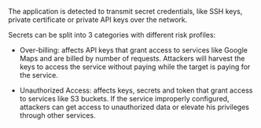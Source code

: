 The application is detected to transmit secret credentials, like SSH keys, private certificate or private API keys over
the network.

Secrets can be split into 3 categories with different risk profiles:

* Over-billing: affects API keys that grant access to services like Google Maps and are billed by number of requests.
  Attackers will harvest the keys to access the service without paying while the target is paying for the service.

* Unauthorized Access: affects keys, secrets and token that grant access to services like S3 buckets. If
  the service improperly configured, attackers can get access to unauthorized data or elevate his privileges through
  other services.
  

